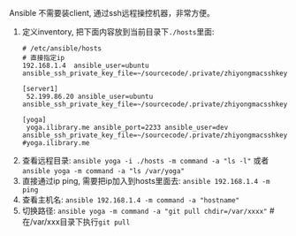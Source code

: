 Ansible 不需要装client, 通过ssh远程操控机器，非常方便。

1. 定义inventory, 把下面内容放到当前目录下`./hosts`里面: 
   ~~~
   # /etc/ansible/hosts
   # 直接指定ip
   192.168.1.4  ansible_user=ubuntu ansible_ssh_private_key_file=~/sourcecode/.private/zhiyongmacsshkey/id_rsa

   [server1]
    52.199.86.20 ansible_user=ubuntu ansible_ssh_private_key_file=~/sourcecode/.private/zhiyongmacsshkey/id_rsa

   [yoga]
    yoga.ilibrary.me ansible_port=2233 ansible_user=dev ansible_ssh_private_key_file=~/sourcecode/.private/zhiyongmacsshkey/id_rsa #yoga.ilibrary.me
   ~~~
1. 查看远程目录: `ansible yoga -i ./hosts -m command -a "ls -l"` 或者 `ansible yoga -m command -a "ls /var/yoga"`
1. 直接通过ip ping, 需要把ip加入到hosts里面去: `ansible 192.168.1.4 -m ping`
1. 查看主机名: `ansible 192.168.1.4 -m command -a "hostname"`
1. 切换路径: `ansible yoga -m command -a "git pull chdir=/var/xxxx"` # 在/var/xxx目录下执行`git pull`